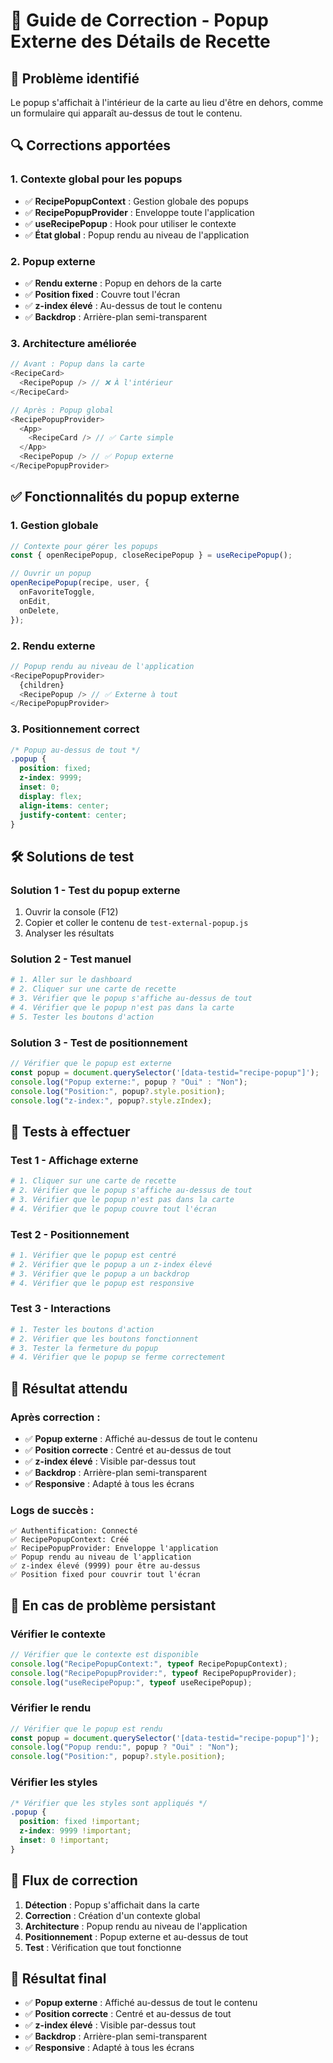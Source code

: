 # 🍳 Guide de Correction - Popup Externe des Détails de Recette

## 🚨 **Problème identifié**

Le popup s'affichait à l'intérieur de la carte au lieu d'être en dehors, comme un formulaire qui apparaît au-dessus de tout le contenu.

## 🔍 **Corrections apportées**

### **1. Contexte global pour les popups**

- ✅ **RecipePopupContext** : Gestion globale des popups
- ✅ **RecipePopupProvider** : Enveloppe toute l'application
- ✅ **useRecipePopup** : Hook pour utiliser le contexte
- ✅ **État global** : Popup rendu au niveau de l'application

### **2. Popup externe**

- ✅ **Rendu externe** : Popup en dehors de la carte
- ✅ **Position fixed** : Couvre tout l'écran
- ✅ **z-index élevé** : Au-dessus de tout le contenu
- ✅ **Backdrop** : Arrière-plan semi-transparent

### **3. Architecture améliorée**

```javascript
// Avant : Popup dans la carte
<RecipeCard>
  <RecipePopup /> // ❌ À l'intérieur
</RecipeCard>

// Après : Popup global
<RecipePopupProvider>
  <App>
    <RecipeCard /> // ✅ Carte simple
  </App>
  <RecipePopup /> // ✅ Popup externe
</RecipePopupProvider>
```

## ✅ **Fonctionnalités du popup externe**

### **1. Gestion globale**

```javascript
// Contexte pour gérer les popups
const { openRecipePopup, closeRecipePopup } = useRecipePopup();

// Ouvrir un popup
openRecipePopup(recipe, user, {
  onFavoriteToggle,
  onEdit,
  onDelete,
});
```

### **2. Rendu externe**

```javascript
// Popup rendu au niveau de l'application
<RecipePopupProvider>
  {children}
  <RecipePopup /> // ✅ Externe à tout
</RecipePopupProvider>
```

### **3. Positionnement correct**

```css
/* Popup au-dessus de tout */
.popup {
  position: fixed;
  z-index: 9999;
  inset: 0;
  display: flex;
  align-items: center;
  justify-content: center;
}
```

## 🛠️ **Solutions de test**

### **Solution 1 - Test du popup externe**

1. Ouvrir la console (F12)
2. Copier et coller le contenu de `test-external-popup.js`
3. Analyser les résultats

### **Solution 2 - Test manuel**

```bash
# 1. Aller sur le dashboard
# 2. Cliquer sur une carte de recette
# 3. Vérifier que le popup s'affiche au-dessus de tout
# 4. Vérifier que le popup n'est pas dans la carte
# 5. Tester les boutons d'action
```

### **Solution 3 - Test de positionnement**

```javascript
// Vérifier que le popup est externe
const popup = document.querySelector('[data-testid="recipe-popup"]');
console.log("Popup externe:", popup ? "Oui" : "Non");
console.log("Position:", popup?.style.position);
console.log("z-index:", popup?.style.zIndex);
```

## 🧪 **Tests à effectuer**

### **Test 1 - Affichage externe**

```bash
# 1. Cliquer sur une carte de recette
# 2. Vérifier que le popup s'affiche au-dessus de tout
# 3. Vérifier que le popup n'est pas dans la carte
# 4. Vérifier que le popup couvre tout l'écran
```

### **Test 2 - Positionnement**

```bash
# 1. Vérifier que le popup est centré
# 2. Vérifier que le popup a un z-index élevé
# 3. Vérifier que le popup a un backdrop
# 4. Vérifier que le popup est responsive
```

### **Test 3 - Interactions**

```bash
# 1. Tester les boutons d'action
# 2. Vérifier que les boutons fonctionnent
# 3. Tester la fermeture du popup
# 4. Vérifier que le popup se ferme correctement
```

## 🎯 **Résultat attendu**

### **Après correction :**

- ✅ **Popup externe** : Affiché au-dessus de tout le contenu
- ✅ **Position correcte** : Centré et au-dessus de tout
- ✅ **z-index élevé** : Visible par-dessus tout
- ✅ **Backdrop** : Arrière-plan semi-transparent
- ✅ **Responsive** : Adapté à tous les écrans

### **Logs de succès :**

```
✅ Authentification: Connecté
✅ RecipePopupContext: Créé
✅ RecipePopupProvider: Enveloppe l'application
✅ Popup rendu au niveau de l'application
✅ z-index élevé (9999) pour être au-dessus
✅ Position fixed pour couvrir tout l'écran
```

## 🚨 **En cas de problème persistant**

### **Vérifier le contexte**

```javascript
// Vérifier que le contexte est disponible
console.log("RecipePopupContext:", typeof RecipePopupContext);
console.log("RecipePopupProvider:", typeof RecipePopupProvider);
console.log("useRecipePopup:", typeof useRecipePopup);
```

### **Vérifier le rendu**

```javascript
// Vérifier que le popup est rendu
const popup = document.querySelector('[data-testid="recipe-popup"]');
console.log("Popup rendu:", popup ? "Oui" : "Non");
console.log("Position:", popup?.style.position);
```

### **Vérifier les styles**

```css
/* Vérifier que les styles sont appliqués */
.popup {
  position: fixed !important;
  z-index: 9999 !important;
  inset: 0 !important;
}
```

## 🔄 **Flux de correction**

1. **Détection** : Popup s'affichait dans la carte
2. **Correction** : Création d'un contexte global
3. **Architecture** : Popup rendu au niveau de l'application
4. **Positionnement** : Popup externe et au-dessus de tout
5. **Test** : Vérification que tout fonctionne

## 🎉 **Résultat final**

- ✅ **Popup externe** : Affiché au-dessus de tout le contenu
- ✅ **Position correcte** : Centré et au-dessus de tout
- ✅ **z-index élevé** : Visible par-dessus tout
- ✅ **Backdrop** : Arrière-plan semi-transparent
- ✅ **Responsive** : Adapté à tous les écrans
